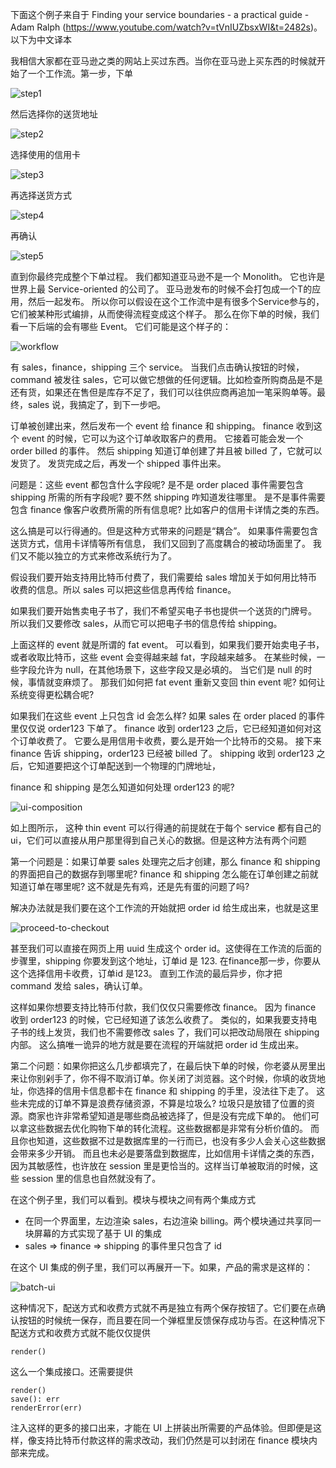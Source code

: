下面这个例子来自于 Finding your service boundaries - a practical guide - Adam Ralph (https://www.youtube.com/watch?v=tVnIUZbsxWI&t=2482s)。
以下为中文译本

我相信大家都在亚马逊之类的网站上买过东西。当你在亚马逊上买东西的时候就开始了一个工作流。第一步，下单

![step1](./step1.png)

然后选择你的送货地址

![step2](./step2.png)

选择使用的信用卡

![step3](./step3.png)

再选择送货方式

![step4](./step4.png)

再确认

![step5](./step5.png)

直到你最终完成整个下单过程。
我们都知道亚马逊不是一个 Monolith。
它也许是世界上最 Service-oriented 的公司了。
亚马逊发布的时候不会打包成一个T的应用，然后一起发布。
所以你可以假设在这个工作流中是有很多个Service参与的，它们被某种形式编排，从而使得流程变成这个样子。
那么在你下单的时候，我们看一下后端的会有哪些 Event。
它们可能是这个样子的：

![workflow](./workflow.drawio.svg)

有 sales，finance，shipping 三个 service。
当我们点击确认按钮的时候，command 被发往 sales，它可以做它想做的任何逻辑。比如检查所购商品是不是还有货，如果还在售但是库存不足了，我们可以往供应商再追加一笔采购单等。最终，sales 说，我搞定了，到下一步吧。

订单被创建出来，然后发布一个 event 给 finance 和 shipping。
finance 收到这个 event 的时候，它可以为这个订单收取客户的费用。
它接着可能会发一个 order billed 的事件。
然后 shipping 知道订单创建了并且被 billed 了，它就可以发货了。
发货完成之后，再发一个 shipped 事件出来。

问题是：这些 event 都包含什么字段呢? 是不是 order placed 事件需要包含 shipping 所需的所有字段呢? 要不然 shipping 咋知道发往哪里。
是不是事件需要包含 finance 像客户收费所需的所有信息呢? 比如客户的信用卡详情之类的东西。

这么搞是可以行得通的。但是这种方式带来的问题是“耦合”。
如果事件需要包含送货方式，信用卡详情等所有信息，
我们又回到了高度耦合的被动场面里了。
我们又不能以独立的方式来修改系统行为了。

假设我们要开始支持用比特币付费了，我们需要给 sales 增加关于如何用比特币收费的信息。所以 sales 可以把这些信息再传给 finance。

如果我们要开始售卖电子书了，我们不希望买电子书也提供一个送货的门牌号。
所以我们又要修改 sales，从而它可以把电子书的信息传给 shipping。

上面这样的 event 就是所谓的 fat event。
可以看到，如果我们要开始卖电子书，或者收取比特币，这些 event 会变得越来越 fat，字段越来越多。
在某些时候，一些字段允许为 null，在其他场景下，这些字段又是必填的。
当它们是 null 的时候，事情就变麻烦了。
那我们如何把 fat event 重新又变回 thin event 呢? 如何让系统变得更松耦合呢?

如果我们在这些 event 上只包含 id 会怎么样?
如果 sales 在 order placed 的事件里仅仅说 order123 下单了。
finance 收到 order123 之后，它已经知道如何对这个订单收费了。
它要么是用信用卡收费，要么是开始一个比特币的交易。
接下来 finance 告诉 shipping，order123 已经被 billed 了。
shipping 收到 order123 之后，它知道要把这个订单配送到一个物理的门牌地址，

finance 和 shipping 是怎么知道如何处理 order123 的呢?

![ui-composition](./ui-composition.png)

如上图所示，
这种 thin event 可以行得通的前提就在于每个 service 都有自己的 ui，它们可以直接从用户那里得到自己关心的数据。但是这种方法有两个问题

第一个问题是：如果订单要 sales 处理完之后才创建，那么 finance 和 shipping 的界面把自己的数据存到哪里呢? finance 和 shipping 怎么能在订单创建之前就知道订单在哪里呢? 这不就是先有鸡，还是先有蛋的问题了吗?

解决办法就是我们要在这个工作流的开始就把 order id 给生成出来，也就是这里

![proceed-to-checkout](./proceed-to-checkout.png)

甚至我们可以直接在网页上用 uuid 生成这个 order id。这使得在工作流的后面的步骤里，shipping 你要发到这个地址，订单id 是 123.
在finance那一步，你要从这个选择信用卡收费，订单id 是123。
直到工作流的最后异步，你才把 command 发给 sales，确认订单。

这样如果你想要支持比特币付款，我们仅仅只需要修改 finance。
因为 finance 收到 order123 的时候，它已经知道了该怎么收费了。
类似的，如果我要支持电子书的线上发货，我们也不需要修改 sales 了，我们可以把改动局限在 shipping 内部。
这么搞唯一诡异的地方就是要在流程的开端就把 order id 生成出来。

第二个问题：如果你把这么几步都填完了，在最后快下单的时候，你老婆从房里出来让你别剁手了，你不得不取消订单。你关闭了浏览器。这个时候，你填的收货地址，你选择的信用卡信息都卡在 finance 和 shipping 的手里，没法往下走了。
这些未完成的订单不算是浪费存储资源，不算是垃圾么?
垃圾只是放错了位置的资源。商家也许非常希望知道是哪些商品被选择了，但是没有完成下单的。
他们可以拿这些数据去优化购物下单的转化流程。这些数据都是非常有分析价值的。
而且你也知道，这些数据不过是数据库里的一行而已，也没有多少人会关心这些数据会带来多少开销。
而且也未必是要落盘到数据库，比如信用卡详情之类的东西，因为其敏感性，也许放在 session 里是更恰当的。这样当订单被取消的时候，这些 session 里的信息也自然就没有了。

在这个例子里，我们可以看到。模块与模块之间有两个集成方式

* 在同一个界面里，左边渲染 sales，右边渲染 billing。两个模块通过共享同一块屏幕的方式实现了基于 UI 的集成
* sales => finance => shipping 的事件里只包含了 id

在这个 UI 集成的例子里，我们可以再展开一下。如果，产品的需求是这样的：

![batch-ui](./batch-ui.drawio.svg)

这种情况下，配送方式和收费方式就不再是独立有两个保存按钮了。它们要在点确认按钮的时候统一保存，而且要在同一个弹框里反馈保存成功与否。在这种情况下配送方式和收费方式就不能仅仅提供

```
render()
```

这么一个集成接口。还需要提供

```
render()
save(): err
renderError(err)
```

注入这样的更多的接口出来，才能在 UI 上拼装出所需要的产品体验。但即便是这样，像支持比特币付款这样的需求改动，我们仍然是可以封闭在 finance 模块内部来完成。
